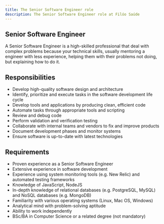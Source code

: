 ```yaml
---
title: The Senior Software Engineer role
description: The Senior Software Engineer role at Filóo Saúde
---
```


## Senior Software Engineer

A Senior Software Engineer is a high-skilled professional that deal with complex problems because your technical skills, usually mentoring a engineer with less experience, helping them with their problems not doing, but explaining how to do it.

## Responsibilities

- Develop high-quality software design and architecture
- Identify, prioritize and execute tasks in the software development life cycle
- Develop tools and applications by producing clean, efficient code
- Automate tasks through appropriate tools and scripting
- Review and debug code
- Perform validation and verification testing
- Collaborate with internal teams and vendors to fix and improve products
- Document development phases and monitor systems
- Ensure software is up-to-date with latest technologies

## Requirements

- Proven experience as a Senior Software Engineer
- Extensive experience in software development
- Experience using system monitoring tools (e.g. New Relic) and automated testing frameworks
- Knowledge of JavaScript, NodeJS
- In-depth knowledge of relational databases (e.g. PostgreSQL, MySQL) and NoSQL databases (e.g. MongoDB)
- Familiarity with various operating systems (Linux, Mac OS, Windows)
- Analytical mind with problem-solving aptitude
- Ability to work independently
- BSc/BA in Computer Science or a related degree (not mandatory)
